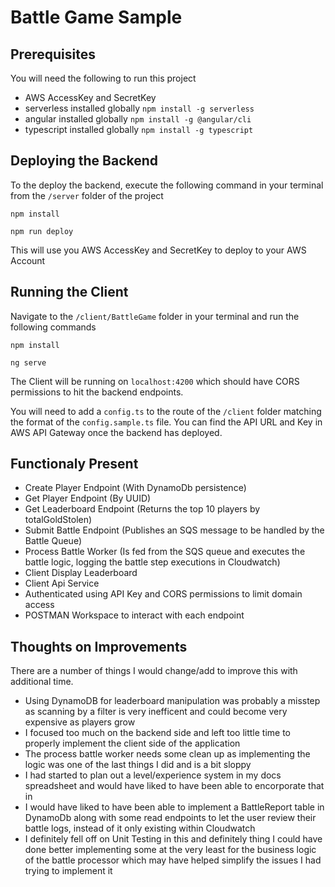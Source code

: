 # Battle Game Sample

## Prerequisites 
You will need the following to run this project
- AWS AccessKey and SecretKey
- serverless installed globally `npm install -g serverless`
- angular installed globally `npm install -g @angular/cli`
- typescript installed globally `npm install -g typescript`

## Deploying the Backend
To the deploy the backend, execute the following command in your terminal from the `/server` folder of the project

`npm install`

`npm run deploy`

This will use you AWS AccessKey and SecretKey to deploy to your AWS Account

## Running the Client
Navigate to the `/client/BattleGame` folder in your terminal and run the following commands

`npm install`

`ng serve`

The Client will be running on `localhost:4200` which should have CORS permissions to hit the backend endpoints.

You will need to add a `config.ts` to the route of the `/client` folder matching the format of the `config.sample.ts` file. You can find the API URL and Key in AWS API Gateway once the backend has deployed.

## Functionaly Present
- Create Player Endpoint (With DynamoDb persistence)
- Get Player Endpoint (By UUID)
- Get Leaderboard Endpoint (Returns the top 10 players by totalGoldStolen)
- Submit Battle Endpoint (Publishes an SQS message to be handled by the Battle Queue)
- Process Battle Worker (Is fed from the SQS queue and executes the battle logic, logging the battle step executions in Cloudwatch)
- Client Display Leaderboard
- Client Api Service
- Authenticated using API Key and CORS permissions to limit domain access
- POSTMAN Workspace to interact with each endpoint

## Thoughts on Improvements
There are a number of things I would change/add to improve this with additional time.

- Using DynamoDB for leaderboard manipulation was probably a misstep as scanning by a filter is very inefficent and could become very expensive as players grow
- I focused too much on the backend side and left too little time to properly implement the client side of the application
- The process battle worker needs some clean up as implementing the logic was one of the last things I did and is a bit sloppy
- I had started to plan out a level/experience system in my docs spreadsheet and would have liked to have been able to encorporate that in
- I would have liked to have been able to implement a BattleReport table in DynamoDb along with some read endpoints to let the user review their battle logs, instead of it only existing within Cloudwatch
- I definitely fell off on Unit Testing in this and definitely thing I could have done better implementing some at the very least for the business logic of the battle processor which may have helped simplify the issues I had trying to implement it
